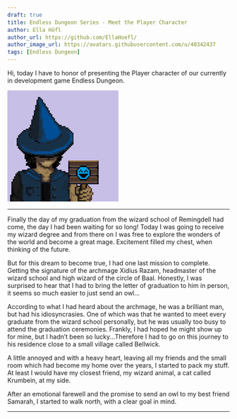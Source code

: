 ```yaml
---
draft: true
title: Endless Dungeon Series - Meet the Player Character
author: Ella Höfl
author_url: https://github.com/EllaHoefl/
author_image_url: https://avatars.githubusercontent.com/u/40342437
tags: [Endless Dungeon]
---
```


Hi, today I have to honor of presenting the Player character of our currently in development game
Endless Dungeon.

![Player character avatar](../static/img/player-character-happy.png)

***

Finally the day of my graduation from the wizard school of Remingdell had come, the day I had been 
waiting for so long! Today I was going to receive my wizard degree and from there on I was free to 
explore the wonders of the world and become a great mage. Excitement filled my chest, when thinking 
of the future.

But for this dream to become true, I had one last mission to complete. Getting the signature of the archmage Xidius Razam, headmaster of the wizard school and high wizard of the circle of Baal. 
Honestly, I was surprised to hear that I had to bring the letter of graduation to him in person, 
it seems so much easier to just send an owl...

According to what I had heard about the archmage, he was a brilliant man, but had his 
idiosyncrasies. One of which was that he wanted to meet every graduate from the wizard school 
personally, but he was usually too busy to attend the graduation ceremonies. Frankly, I had hoped 
he might show up for mine, but I hadn’t been so lucky...Therefore I had to go on this journey to his residence close to a small village called Bellwick.

A little annoyed and with a heavy heart, leaving all my friends and the small room which had become 
my home over the years, I started to pack my stuff. At least I would have my closest friend, my 
wizard animal, a cat called Krumbein, at my side.

After an emotional farewell and the promise to send an owl to my best friend Samarah, I started to 
walk north, with a clear goal in mind.

***